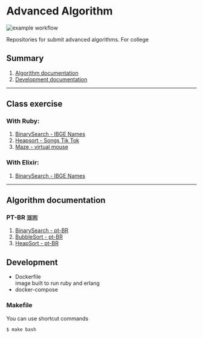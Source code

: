 # Advanced Algorithm 
![example workflow](https://github.com/Dayanfreitas/AdvancedAlgorithm/actions/workflows/main.yml/badge.svg)

Repositories for submit advanced algorithms. For college

## Summary
1. [Algorithm documentation](#algorithm-documentation)
2. [Development documentation](#development)

***

## Class exercise

### With Ruby:
1. [BinarySearch - IBGE Names](./advanced_algorithms_ruby/binary_search/main.rb)
2. [Heapsort - Songs Tik Tok](./advanced_algorithms_ruby/_exercise/order_song_tik_tok.rb)
3. [Maze - virtual mouse](./advanced_algorithms_ruby/hash/maze)

### With Elixir:
1. [BinarySearch - IBGE Names](./advanced_algorithms/lib/binary_search.ex)

***
## Algorithm documentation

### PT-BR 🇧🇷

1. [BinarySearch - pt-BR](./_doc/binary_search.md)
2. [BubbleSort - pt-BR](./_doc/bubblesort.md)
3. [HeapSort - pt-BR](./_doc/heapsort.md)

## Development
* Dockerfile  
image built to run ruby ​​and erlang
* docker-compose   
### Makefile  
You can use shortcut commands

<!-- open shell terminal of docker -->
```shell
$ make bash
```

